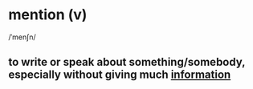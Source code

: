 # mention (v)

/ˈmenʃn/

## to write or speak about something/somebody, especially without giving much [information](../i/information-n.md#facts-or-details-about-somebodysomething-thông-tin)